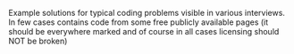 Example solutions for typical coding problems visible in various interviews. In few cases contains code from some free publicly available pages (it should be everywhere marked and of course in all cases licensing should NOT be broken)